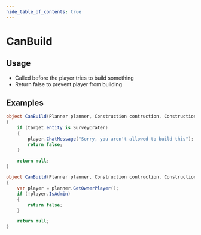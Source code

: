 ```yaml
---
hide_table_of_contents: true
---
```


# CanBuild

## Usage

* Called before the player tries to build something
* Return false to prevent player from building

## Examples

```csharp title="Prevent building secific entity"
object CanBuild(Planner planner, Construction contruction, Construction.Target constructionTarget)
{
    if (target.entity is SurveyCrater)
    {
        player.ChatMessage("Sorry, you aren't allowed to build this");
        return false;
    }

    return null;
}
```

```csharp title="Prevent non-admin from building"
object CanBuild(Planner planner, Construction contruction, Construction.Target constructionTarget)
{
    var player = planner.GetOwnerPlayer();
    if (!player.IsAdmin)
    {
        return false;
    }

    return null;
}
```
